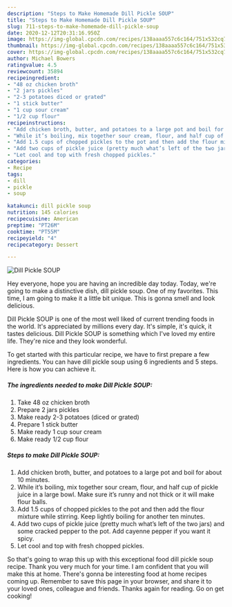 ```yaml
---
description: "Steps to Make Homemade Dill Pickle SOUP"
title: "Steps to Make Homemade Dill Pickle SOUP"
slug: 711-steps-to-make-homemade-dill-pickle-soup
date: 2020-12-12T20:31:16.950Z
image: https://img-global.cpcdn.com/recipes/138aaaa557c6c164/751x532cq70/dill-pickle-soup-recipe-main-photo.jpg
thumbnail: https://img-global.cpcdn.com/recipes/138aaaa557c6c164/751x532cq70/dill-pickle-soup-recipe-main-photo.jpg
cover: https://img-global.cpcdn.com/recipes/138aaaa557c6c164/751x532cq70/dill-pickle-soup-recipe-main-photo.jpg
author: Michael Bowers
ratingvalue: 4.5
reviewcount: 35894
recipeingredient:
- "48 oz chicken broth"
- "2 jars pickles"
- "2-3 potatoes diced or grated"
- "1 stick butter"
- "1 cup sour cream"
- "1/2 cup flour"
recipeinstructions:
- "Add chicken broth, butter, and potatoes to a large pot and boil for about 10 minutes."
- "While it’s boiling, mix together sour cream, flour, and half cup of pickle juice in a large bowl. Make sure it’s runny and not thick or it will make flour balls."
- "Add 1.5 cups of chopped pickles to the pot and then add the flour mixture while stirring. Keep lightly boiling for another ten minutes."
- "Add two cups of pickle juice (pretty much what’s left of the two jars) and some cracked pepper to the pot. Add cayenne pepper if you want it spicy."
- "Let cool and top with fresh chopped pickles."
categories:
- Recipe
tags:
- dill
- pickle
- soup

katakunci: dill pickle soup 
nutrition: 145 calories
recipecuisine: American
preptime: "PT26M"
cooktime: "PT55M"
recipeyield: "4"
recipecategory: Dessert

---
```



![Dill Pickle SOUP](https://img-global.cpcdn.com/recipes/138aaaa557c6c164/751x532cq70/dill-pickle-soup-recipe-main-photo.jpg)

Hey everyone, hope you are having an incredible day today. Today, we're going to make a distinctive dish, dill pickle soup. One of my favorites. This time, I am going to make it a little bit unique. This is gonna smell and look delicious.



Dill Pickle SOUP is one of the most well liked of current trending foods in the world. It's appreciated by millions every day. It's simple, it's quick, it tastes delicious. Dill Pickle SOUP is something which I've loved my entire life. They're nice and they look wonderful.


To get started with this particular recipe, we have to first prepare a few ingredients. You can have dill pickle soup using 6 ingredients and 5 steps. Here is how you can achieve it.

<!--inarticleads1-->

##### The ingredients needed to make Dill Pickle SOUP:

1. Take 48 oz chicken broth
1. Prepare 2 jars pickles
1. Make ready 2-3 potatoes (diced or grated)
1. Prepare 1 stick butter
1. Make ready 1 cup sour cream
1. Make ready 1/2 cup flour




<!--inarticleads2-->

##### Steps to make Dill Pickle SOUP:

1. Add chicken broth, butter, and potatoes to a large pot and boil for about 10 minutes.
1. While it’s boiling, mix together sour cream, flour, and half cup of pickle juice in a large bowl. Make sure it’s runny and not thick or it will make flour balls.
1. Add 1.5 cups of chopped pickles to the pot and then add the flour mixture while stirring. Keep lightly boiling for another ten minutes.
1. Add two cups of pickle juice (pretty much what’s left of the two jars) and some cracked pepper to the pot. Add cayenne pepper if you want it spicy.
1. Let cool and top with fresh chopped pickles.




So that's going to wrap this up with this exceptional food dill pickle soup recipe. Thank you very much for your time. I am confident that you will make this at home. There's gonna be interesting food at home recipes coming up. Remember to save this page in your browser, and share it to your loved ones, colleague and friends. Thanks again for reading. Go on get cooking!
